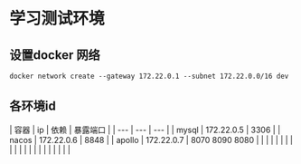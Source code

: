 # 学习测试环境
## 设置docker 网络

```shell
docker network create --gateway 172.22.0.1 --subnet 172.22.0.0/16 dev
```

## 各环境id
|  容器   |  ip   |  依赖 | 暴露端口 |
| --- | --- | --- |
|  mysql   |   172.22.0.5  |  3306   |
|  nacos   |  172.22.0.6   |  8848   |
|  apollo  | 172.22.0.7    | 8070 8090 8080    |
|     |     |     |
|     |     |     |
|     |     |     |
|     |     |     |
|     |     |     |